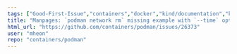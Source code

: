 ```yaml
---
tags: ["Good-First-Issue","containers","docker","kind/documentation","kubernetes","linux","oci"]
title: "Manpages: `podman network rm` missing example with `--time` option"
html_url: "https://github.com/containers/podman/issues/26373"
user: "mheon"
repo: "containers/podman"
---
```


